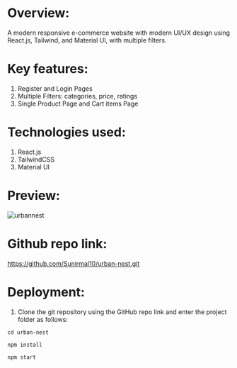 # Overview:

A modern responsive e-commerce website with modern UI/UX design using React.js, Tailwind, and Material UI, with multiple filters.

# Key features:

1. Register and Login Pages
2. Multiple Filters: categories, price, ratings
3. Single Product Page and Cart items Page

# Technologies used:

1. React.js
2. TailwindCSS
3. Material UI

# Preview:

![urbannest](https://github.com/Sunirmal10/urban-nest/assets/119140881/f227c43d-e772-4ee5-9bbc-c3467cbcb011)

# Github repo link:

https://github.com/Sunirmal10/urban-nest.git

# Deployment:

1. Clone the git repository using the GitHub repo link and enter the project folder as follows:

 ```
cd urban-nest
```

```
npm install
```

```
npm start
```
